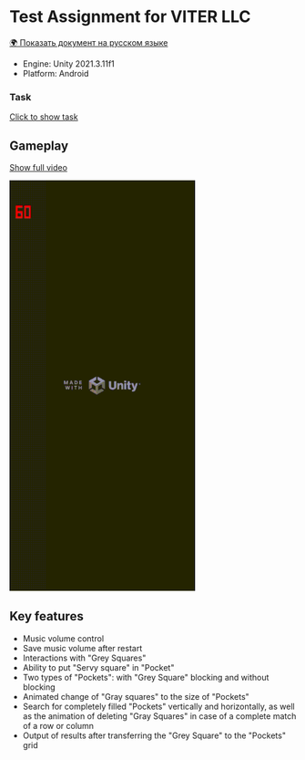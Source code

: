 # Test Assignment for VITER LLC
[🌍 Показать документ на русском языке](README.ru.md)
- Engine: Unity 2021.3.11f1
- Platform: Android

### Task
[Click to show task](https://view.officeapps.live.com/op/view.aspx?src=https://github.com/VyacheslavPridchin/VITER.TestApp/blob/main/Media/Task_Unity_v2.docx?raw=true)

## Gameplay
[Show full video](https://drive.google.com/file/d/1GFlTJvdsJaSnFhpWDKBIYr5-DzZkT0vP/view?usp=sharing)

![alt text](https://github.com/VyacheslavPridchin/VITER.TestApp/blob/129dd6066141ac564d878893f4a99d665c769ca7/Media/VITER-AppVideo.gif)
## Key features
- Music volume control
- Save music volume after restart
- Interactions with "Grey Squares"
- Ability to put "Servy square" in "Pocket"
- Two types of "Pockets": with "Grey Square" blocking and without blocking
- Animated change of "Gray squares" to the size of "Pockets"
- Search for completely filled "Pockets" vertically and horizontally, as well as the animation of deleting "Gray Squares" in case of a complete match of a row or column
- Output of results after transferring the "Grey Square" to the "Pockets" grid
